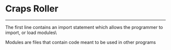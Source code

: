 # __Craps Roller__
---

The first line contains an import statement which allows the programmer to import, or load modules\

Modules are files that contain code meant to be used in other programs 